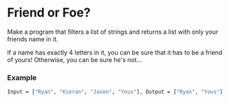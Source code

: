# Friend or Foe?

Make a program that filters a list of strings and returns a list with only your friends name in it.

If a name has exactly 4 letters in it, you can be sure that it has to be a friend of yours! Otherwise, you can be sure he's not...

### Example
```bash
Input = ["Ryan", "Kieran", "Jason", "Yous"], Output = ["Ryan", "Yous"]
```